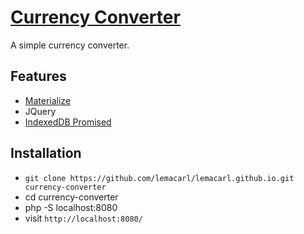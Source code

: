 # [Currency Converter](https://lemacarl.github.io/)

A simple currency converter.

## Features

* [Materialize](https://materializecss.com/)
* JQuery
* [IndexedDB Promised](https://github.com/jakearchibald/idb)

## Installation

* `git clone https://github.com/lemacarl/lemacarl.github.io.git currency-converter`
* cd currency-converter
* php -S localhost:8080
* visit `http://localhost:8080/`
